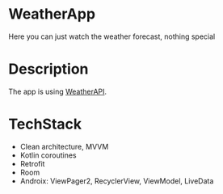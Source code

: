 # WeatherApp
Here you can just watch the weather forecast, nothing special
# Description

<p>The app is using
  <a href="https://www.weatherapi.com/">WeatherAPI</a>.
</p>

# TechStack
* Clean architecture, MVVM
* Kotlin coroutines
* Retrofit
* Room
* Androix: ViewPager2, RecyclerView, ViewModel, LiveData
